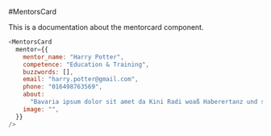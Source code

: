 #MentorsCard

This is a documentation about the mentorcard component.

```js
<MentorsCard
  mentor={{
    mentor_name: "Harry Potter",
    competence: "Education & Training",
    buzzwords: [],
    email: "harry.potter@gmail.com",
    phone: "016498763569",
    about:
      "Bavaria ipsum dolor sit amet da Kini Radi woaß Haberertanz und sei. Mim i sog ja nix, i red ja bloß liberalitas Bavariae nimmds...",
    image: "",
  }}
/>
```
